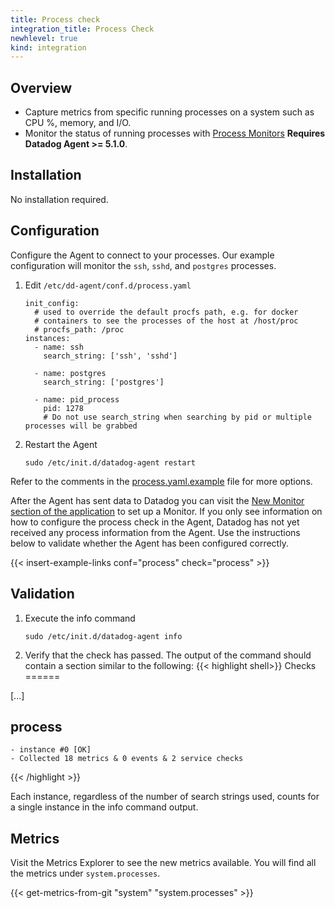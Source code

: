 ```yaml
---
title: Process check
integration_title: Process Check
newhlevel: true
kind: integration
---
```

## Overview

  * Capture metrics from specific running processes on a system such as CPU %, memory, and I/O.
  * Monitor the status of running processes with [Process Monitors](/guides/monitors) **Requires Datadog Agent >= 5.1.0**.

## Installation

No installation required.

## Configuration

Configure the Agent to connect to your processes. Our example configuration will monitor the `ssh`, `sshd`, and `postgres` processes.

1.  Edit `/etc/dd-agent/conf.d/process.yaml`

        init_config:
          # used to override the default procfs path, e.g. for docker
          # containers to see the processes of the host at /host/proc
          # procfs_path: /proc
        instances:
          - name: ssh
            search_string: ['ssh', 'sshd']

          - name: postgres
            search_string: ['postgres']

          - name: pid_process
            pid: 1278
            # Do not use search_string when searching by pid or multiple processes will be grabbed

2.  Restart the Agent

        sudo /etc/init.d/datadog-agent restart

Refer to the comments in the [process.yaml.example](https://github.com/DataDog/integrations-core/blob/master/process/conf.yaml.example) file for more options.

After the Agent has sent data to Datadog you can visit the [New Monitor section of the application](https://app.datadoghq.com/monitors#create/process) to set up a Monitor. If you only see information on how to configure the process check in the Agent, Datadog has not yet received any process information from the Agent. Use the instructions below to validate whether the Agent has been configured correctly.

{{< insert-example-links conf="process" check="process" >}}

## Validation

1.  Execute the info command

        sudo /etc/init.d/datadog-agent info

2.  Verify that the check has passed. The output of the command should contain a section similar to the following:
{{< highlight shell>}}
Checks
======

[...]

process
---------
    - instance #0 [OK]
    - Collected 18 metrics & 0 events & 2 service checks
{{< /highlight >}}

Each instance, regardless of the number of search strings used, counts for a single instance in the info command output.

## Metrics

Visit the Metrics Explorer to see the new metrics available. You will find all the metrics under `system.processes`.

{{< get-metrics-from-git "system" "system.processes" >}}
